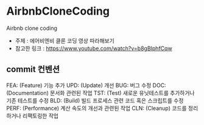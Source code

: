 # AirbnbCloneCoding
Airbnb clone coding

- 주제 : 에어비엔비 클론 코딩 영상 따라해보기
- 참고한 링크 : https://www.youtube.com/watch?v=b8gBIphfCqw

## commit 컨벤션
FEA: (Feature) 기능 추가
UPD: (Update) 개선
BUG: 버그 수정
DOC: (Documentation) 문서화 관련된 작업
TST: (Test) 새로운 유닛테스트를 추가하거나 기존 테스트를 수정
BLD: (Build) 빌드 프로세스 관련 코드 혹은 스크립트를 수정
PERF: (Performance) 계산 속도의 개선과 관련된 작업
CLN: (Cleanup) 코드를 정리하거나 리팩토링한 작업

